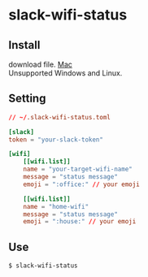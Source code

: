 # slack-wifi-status

## Install

download file.
[Mac](https://github.com/polidog/slack-wifi-status/releases/download/v0.0.3/slack-wifi-status_darwin_amd64.zip)  
Unsupported Windows and Linux.

## Setting

```config.toml
// ~/.slack-wifi-status.toml

[slack]
token = "your-slack-token"

[wifi]
    [[wifi.list]]
    name = "your-target-wifi-name"
    message = "status message"
    emoji = ":office:" // your emoji 

    [[wifi.list]]
    name = "home-wifi"
    message = "status message"
    emoji = ":house:" // your emoji 
```

## Use

```
$ slack-wifi-status
```


